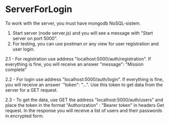 # ServerForLogin
To work with the server, you must have mongodb NoSQL-sistem.
1. Start server (node server.js) and you will see a message with "Start server on port 5000".
2. For testing, you can use postman or any view for user registration and user login.

2.1 - For registration use address "localhost:5000/auth/registration".
  If everything is fine, you will receive an answer "message": "Mission complete" 

2.2 - For login use address "localhost:5000/auth/login".
  If everything is fine, you will receive an answer `"token": "...". Use this token to get data from the server for a GET request.

2.3 - To get the data, use GET the address "localhost:5000/auth/users" 
  and place the token in the format "Authorization" : "Bearer token" in headers Get request.
  In the response you will receive a list of users and their passwords in encrypted form.
